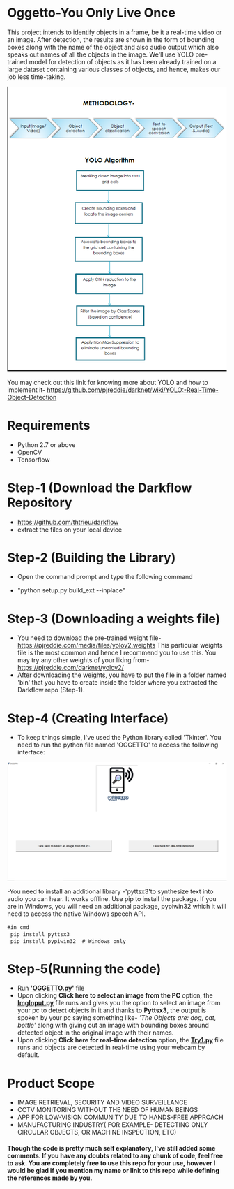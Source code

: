 # Oggetto-You Only Live Once

This project intends to identify objects in a frame, be it a real-time video or an image. After detection, the results are shown in the form of bounding boxes along with the name of the object and also audio output which also speaks out names of all the objects in the image. We'll use YOLO pre-trained model for detection of objects as it has been already trained on a large dataset containing various classes of objects, and hence, makes our job less time-taking. 

![Methodology and Algorithm](https://github.com/Thecapable/Oggetto---You-Only-Live-Once/blob/master/Methodology.png)

You may check out this link for knowing more about YOLO and how to implement it- https://github.com/pjreddie/darknet/wiki/YOLO:-Real-Time-Object-Detection

# Requirements
- Python 2.7 or above
- OpenCV
- Tensorflow

# Step-1 (Download the Darkflow Repository
- https://github.com/thtrieu/darkflow
- extract the files on your local device

# Step-2 (Building the Library)
- Open the command prompt and type the following command

 * "python setup.py build_ext --inplace" 
 
 # Step-3 (Downloading a weights file)
 - You need to download the pre-trained weight file- https://pjreddie.com/media/files/yolov2.weights
 This particular weights file is the most common and hence I recommend you to use this. You may try any other weights of your liking from- https://pjreddie.com/darknet/yolov2/
 - After downloading the weights, you have to put the file in a folder named 'bin' that you have to create inside the folder where you extracted the Darkflow repo (Step-1).
 
 # Step-4 (Creating Interface)
 - To keep things simple, I've used the Python library called 'Tkinter'. You need to run the python file named 'OGGETTO' to access the following interface:
 
 ![Snapshot of Interface](https://github.com/Thecapable/Oggetto---You-Only-Live-Once/blob/master/interface%20snippet.PNG)
 
 -You need to install an additional library -'pyttsx3'to synthesize text into audio you can hear. It works offline.
 Use pip to install the package. If you are in Windows, you will need an additional package, pypiwin32 which it will need to access the native Windows speech API.

```
#in cmd
 pip install pyttsx3
 pip install pypiwin32  # Windows only
```


# Step-5(Running the code)
- Run [__'OGGETTO.py'__](https://github.com/Thecapable/Oggetto---You-Only-Live-Once/blob/master/OGGETTO.py) file
- Upon clicking __Click here to select an image from the PC__ option, the [__ImgInput.py__](https://github.com/Thecapable/Oggetto---You-Only-Live-Once/blob/master/ImgInput.py) file runs and gives you the option to select an image from your pc to detect objects in it and thanks to __Pyttsx3__, the output is spoken by your pc saying something like- _'The Objects are: dog, cat, bottle'_ along with giving out an image with bounding boxes around detected object in the original image with their names.
- Upon clicking __Click here for real-time detection__ option, the [__Try1.py__](https://github.com/Thecapable/Oggetto---You-Only-Live-Once/blob/master/Try1.py) file runs and objects are detected in real-time using your webcam by default.

# Product Scope
*	IMAGE RETRIEVAL, SECURITY AND VIDEO SURVEILLANCE 
*	CCTV MONITORING WITHOUT THE NEED OF HUMAN BEINGS
*	APP FOR LOW-VISION COMMUNITY DUE TO HANDS-FREE APPROACH
*	MANUFACTURING INDUSTRY( FOR EXAMPLE- DETECTING ONLY CIRCULAR OBJECTS, OR MACHINE INSPECTION, ETC)

#### Though the code is pretty much self explanatory, I've still added some comments. If you have any doubts related to any chunk of code, feel free to ask. You are completely free to use this repo for your use, however I would be glad if you mention my name or link to this repo while defining the references made by you. 
